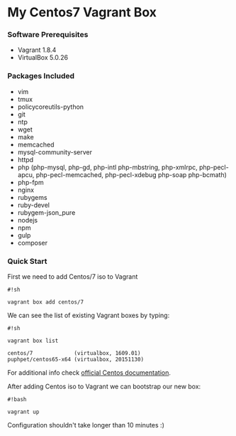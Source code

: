 # My Centos7 Vagrant Box #



### Software Prerequisites

* Vagrant 1.8.4
* VirtualBox 5.0.26

### Packages Included ###

* vim
* tmux
* policycoreutils-python
* git
* ntp
* wget
* make
* memcached
* mysql-community-server
* httpd
* php (php-mysql, php-gd, php-intl php-mbstring, php-xmlrpc, php-pecl-apcu, php-pecl-memcached, php-pecl-xdebug php-soap php-bcmath)
* php-fpm
* nginx 
* rubygems 
* ruby-devel 
* rubygem-json_pure 
* nodejs 
* npm
* gulp
* composer

### Quick Start ###

First we need to add Centos/7 iso to Vagrant

```
#!sh

vagrant box add centos/7
```

We can see the list of existing Vagrant boxes by typing:


```
#!sh

vagrant box list

centos/7             (virtualbox, 1609.01)
puphpet/centos65-x64 (virtualbox, 20151130)
```

For additional info check [official Centos documentation](https://seven.centos.org/2016/10/updated-centos-vagrant-images-available-v1609-01/).

After adding Centos iso to Vagrant we can bootstrap our new box:

```
#!bash

vagrant up
```
Configuration shouldn't take longer than 10 minutes :)